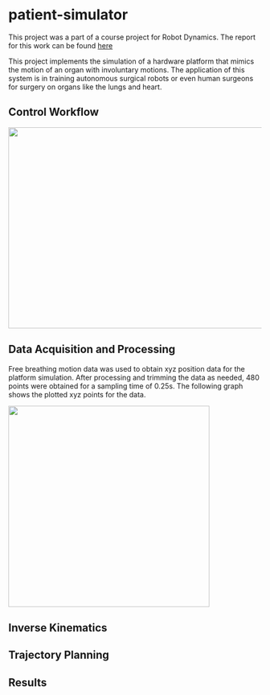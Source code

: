 # patient-simulator
This project was a part of a course project for Robot Dynamics. The report for this work can be found [here](https://drive.google.com/file/d/1gtGpLF94630I-FlDSARob_NYjZIFWMft/view?usp=sharing)

This project implements the simulation of a hardware platform that mimics the motion of an organ with involuntary motions. The application of this system is in training autonomous surgical robots or even human surgeons for surgery on organs like the lungs and heart.

## Control Workflow
<img src="https://user-images.githubusercontent.com/50763889/109879822-1cef5780-7c44-11eb-998d-6a4518496200.PNG" width="800" height="400" />

## Data Acquisition and Processing
Free breathing motion data was used to obtain xyz position data for the platform simulation. After processing and trimming the data as needed, 480 points were obtained for a sampling time of 0.25s. The following graph shows the plotted xyz points for the data.


<img src="https://user-images.githubusercontent.com/50763889/109881159-cdaa2680-7c45-11eb-85dc-429375bad51c.PNG" width="400" height="400" />


## Inverse Kinematics

## Trajectory Planning

## Results
